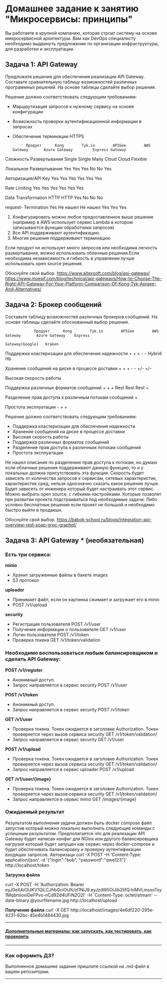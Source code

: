 
# Домашнее задание к занятию "Микросервисы: принципы"

Вы работаете в крупной компанию, которая строит систему на основе микросервисной архитектуры.
Вам как DevOps специалисту необходимо выдвинуть предложение по организации инфраструктуры, для разработки и эксплуатации.

## Задача 1: API Gateway 

Предложите решение для обеспечения реализации API Gateway. Составьте сравнительную таблицу возможностей различных программных решений. На основе таблицы сделайте выбор решения.

Решение должно соответствовать следующим требованиям:
- Маршрутизация запросов к нужному сервису на основе конфигурации
- Возможность проверки аутентификационной информации в запросах
- Обеспечение терминации HTTPS

            Продукт      Kong        Tyk.io        APIGee        AWS Gateway       Azure Gateway         Express Gateway
Сложность
Развертывания           Single        Single        Many           Cloud               Cloud                 Flexible

Локальное
Развертывание             Yes           Yes           Yes            No                  No                    Yes

Авторизация/API Key       Yes           Yes           Yes            Yes                 Yes                   Yes

Rate Limiting             Yes           Yes           Yes            Yes                 Yes                   Yes

Data Transformation       HTTP          HTTP          Yes            No                   No                    No 

request-
Termination                Yes          Не нашел      Не нашел       Yes                 Yes                   Yes

1. Конфигурировать можно любое предоставленное выше решение (например в AWS использует сервис Lambda  в котором записываются функции обработчики запросов)
2. Все API поддерживают аутентификацию.
3. Многие решения поддерживают терминацию

Если продукт не использует много запросов или необходима легкость развертывания, можно использовать облачные решения.Если необходима независимость и гибкость в управлении  лучше  использовать open source решения.

Обоснуйте свой выбор.
https://www.altexsoft.com/blog/api-gateway/
https://www.moesif.com/blog/technical/api-gateways/How-to-Choose-The-Right-API-Gateway-For-Your-Platform-Comparison-Of-Kong-Tyk-Apigee-And-Alternatives/

## Задача 2: Брокер сообщений

Составьте таблицу возможностей различных брокеров сообщений. На основе таблицы сделайте обоснованный выбор решения.

                 Продукт      Kong        Tyk.io        APIGee        AWS Gateway       Azure Gateway    Express
                                                                                                   Gateway(Google)   Kraken              
                                        
Поддержка кластеризации
для обеспечения надежности       +            +             +              -                   -             Hybrid    Hb 

Хранение сообщений на диске
в процессе доставки              +            +             +              -                   -               +/-      +/- 

Высокая скорость работы

Поддержка различных 
форматов сообщений               +            +             +              Rest              Rest               Rest    +

Разделение прав доступа
к различным потокам сообщений                                               +

Проcтота эксплуатации                         -                             +                 +

Решение должно соответствовать следующим требованиям:
- Поддержка кластеризации для обеспечения надежности
- Хранение сообщений на диске в процессе доставки
- Высокая скорость работы
- Поддержка различных форматов сообщений
- Разделение прав доступа к различным потокам сообщений
- Проcтота эксплуатации

Не нашел описания по разделению прав доступа к потокам, но думаю если облачные решения поддерживают данную функцию, то и у локальных должна присутствовать эта функция.
Скорость будет зависеть от количества запросов к сервисам, сетевых характеристик, характеристик сред, нельзя однозначно сказать какое решение лучше. Будет зависеть от инженера который будет настраивать этот сервис.
Можно выбрать open source, с гибкими настройками. Которые позволят при развитии проекта подстраиваться под необходимые задачи.
Либо условно бесплатные решения если проект не большой и необходимо быстро выйти в продакшн.

Обоснуйте свой выбор.
https://babok-school.ru/blogs/integration-api-overview-rest-soap-grpc-graphql/

## Задача 3: API Gateway * (необязательная)

### Есть три сервиса:

**minio**
- Хранит загруженные файлы в бакете images
- S3 протокол

**uploader**
- Принимает файл, если он картинка сжимает и загружает его в minio
- POST /v1/upload

**security**
- Регистрация пользователя POST /v1/user
- Получение информации о пользователе GET /v1/user
- Логин пользователя POST /v1/token
- Проверка токена GET /v1/token/validation

### Необходимо воспользоваться любым балансировщиком и сделать API Gateway:

**POST /v1/register**
- Анонимный доступ.
- Запрос направляется в сервис security POST /v1/user

**POST /v1/token**
- Анонимный доступ.
- Запрос направляется в сервис security POST /v1/token

**GET /v1/user**
- Проверка токена. Токен ожидается в заголовке Authorization. Токен проверяется через вызов сервиса security GET /v1/token/validation/
- Запрос направляется в сервис security GET /v1/user

**POST /v1/upload**
- Проверка токена. Токен ожидается в заголовке Authorization. Токен проверяется через вызов сервиса security GET /v1/token/validation/
- Запрос направляется в сервис uploader POST /v1/upload

**GET /v1/user/{image}**
- Проверка токена. Токен ожидается в заголовке Authorization. Токен проверяется через вызов сервиса security GET /v1/token/validation/
- Запрос направляется в сервис minio  GET /images/{image}

### Ожидаемый результат

Результатом выполнения задачи должен быть docker compose файл запустив который можно локально выполнить следующие команды с успешным результатом.
Предполагается что для реализации API Gateway будет написан конфиг для NGinx или другого балансировщика нагрузки который будет запущен как сервис через docker-compose и будет обеспечивать балансировку и проверку аутентификации входящих запросов.
Авторизаци
curl -X POST -H 'Content-Type: application/json' -d '{"login":"bob", "password":"qwe123"}' http://localhost/token

**Загрузка файла**

curl -X POST -H 'Authorization: Bearer eyJ0eXAiOiJKV1QiLCJhbGciOiJIUzI1NiJ9.eyJzdWIiOiJib2IifQ.hiMVLmssoTsy1MqbmIoviDeFPvo-nCd92d4UFiN2O2I' -H 'Content-Type: octet/stream' --data-binary @yourfilename.jpg http://localhost/upload

**Получение файла**
curl -X GET http://localhost/images/4e6df220-295e-4231-82bc-45e4b1484430.jpg

---

#### [Дополнительные материалы: как запускать, как тестировать, как проверить](https://github.com/netology-code/devkub-homeworks/tree/main/11-microservices-02-principles)

---

### Как оформить ДЗ?

Выполненное домашнее задание пришлите ссылкой на .md-файл в вашем репозитории.

---
